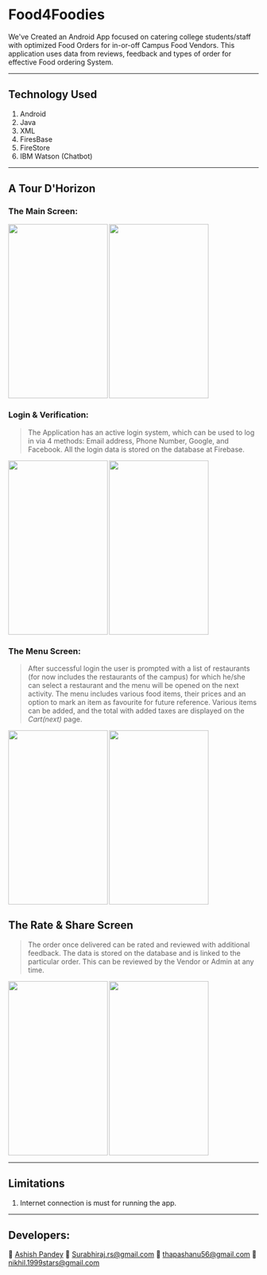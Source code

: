 # Food4Foodies
We've Created an Android App focused on catering college students/staff with optimized Food Orders for in-or-off Campus Food Vendors. This application uses data from reviews, feedback and types of order for effective Food ordering System.

----------------
## Technology Used
1. Android
2. Java
3. XML
4. FiresBase
5. FireStore
6. IBM Watson (Chatbot)
----------------
## A Tour D'Horizon 
### The Main Screen:  
> 
<img src="https://raw.githubusercontent.com/NikhilMishra1999/Food-App/master/In-App%20Screenshots/splash%20screen.jpg" width="200" height="350" align="left">
<img src="https://raw.githubusercontent.com/NikhilMishra1999/Food-App/master/In-App%20Screenshots/main%20screen.jpg" width="200" height="350" align="center">

### Login & Verification:
> The Application has an active login system, which can be used to log in via 4 methods: Email address, Phone Number, Google, and Facebook. All the login data is stored on the database at Firebase.
<img src="https://raw.githubusercontent.com/NikhilMishra1999/Food-App/master/In-App%20Screenshots/sign%20up%20screen.jpg" width="200" height="350" align="left">
<img src="https://raw.githubusercontent.com/NikhilMishra1999/Food-App/master/In-App%20Screenshots/otp%20verification.jpg" width="200" height="350" align="center">

### The Menu Screen:
> After successful login the user is prompted with a list of restaurants (for now includes the restaurants of the campus) for which he/she can select a restaurant and the menu will be opened on the next activity. The menu includes various food items, their prices and an option to mark an item as favourite for future reference. Various items can be added, and the total with added taxes are displayed on the *Cart(next)* page. 
<img src="https://raw.githubusercontent.com/NikhilMishra1999/Food-App/master/In-App%20Screenshots/menu%20screen.jpg" width="200" height="350" align="left">
<img src="https://raw.githubusercontent.com/NikhilMishra1999/Food-App/master/In-App%20Screenshots/cart%20screen.jpg" width="200" height="350" align="center">

## The Rate & Share Screen
> The order once delivered can be rated and reviewed with additional feedback. The data is stored on the database and is linked to the particular order. This can be reviewed by the Vendor or Admin at any time.
<img src="https://raw.githubusercontent.com/NikhilMishra1999/Food-App/master/In-App%20Screenshots/rate%20us%20screen.jpg" width="200" height="350" align="left">
<img src="https://raw.githubusercontent.com/NikhilMishra1999/Food-App/master/In-App%20Screenshots/share%20app%20screen.jpg" width="200" height="350" align="center">

----------------
## Limitations
1. Internet connection is must for running the app.

----------------
##  Developers:
:e-mail: [Ashish Pandey](https://github.com/ASHISH-KUMAR-PANDEY)
:e-mail: Surabhiraj.rs@gmail.com
:e-mail: thapashanu56@gmail.com
:e-mail: nikhil.1999stars@gmail.com
